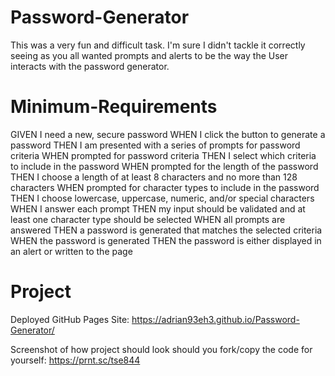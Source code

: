# Password-Generator
This was a very fun and difficult task. I'm sure I didn't tackle it correctly seeing as you all wanted prompts and alerts to be the way the User interacts with the password generator.

# Minimum-Requirements
GIVEN I need a new, secure password
WHEN I click the button to generate a password
THEN I am presented with a series of prompts for password criteria
WHEN prompted for password criteria
THEN I select which criteria to include in the password
WHEN prompted for the length of the password
THEN I choose a length of at least 8 characters and no more than 128 characters
WHEN prompted for character types to include in the password
THEN I choose lowercase, uppercase, numeric, and/or special characters
WHEN I answer each prompt
THEN my input should be validated and at least one character type should be selected
WHEN all prompts are answered
THEN a password is generated that matches the selected criteria
WHEN the password is generated
THEN the password is either displayed in an alert or written to the page

# Project
Deployed GitHub Pages Site: https://adrian93eh3.github.io/Password-Generator/

Screenshot of how project should look should you fork/copy the code for yourself: https://prnt.sc/tse844

